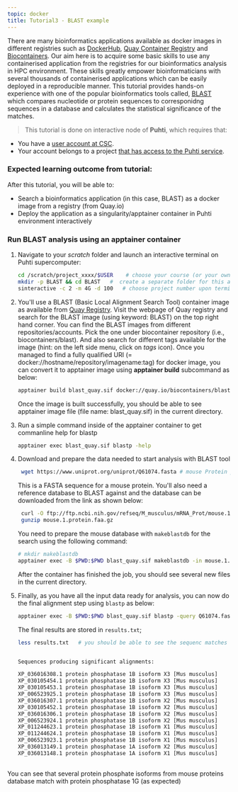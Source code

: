 ```yaml
---
topic: docker
title: Tutorial3 - BLAST example
---
```


There are many bioinformatics applications available as docker images in  different registries such as [DockerHub](https://hub.docker.com), [Quay Container Registry](https://quay.io) and [Biocontainers](https://biocontainers.pro). Our aim here is to acquire some basic skills to use any containerised application from the registries for our bioinformatics analysis in HPC environment.  These skills greatly empower bioinformaticians with several thousands of containerised applications which can be easily deployed in a reproducible manner. This tutorial provides hands-on experience with one of the popular bioinformatics tools called, [BLAST](https://blast.ncbi.nlm.nih.gov/Blast.cgi) which compares nucleotide or protein sequences to corresponidng sequences in a database and calculates the statistical significance of the matches.

> This tutorial is done on interactive node of **Puhti**, which requires that:
- You have a [user account at CSC](https://docs.csc.fi/accounts/how-to-create-new-user-account/).
- Your account belongs to a project [that has access to the Puhti service](https://docs.csc.fi/accounts/how-to-add-service-access-for-project/).


### Expected learning outcome from tutorial:
After this tutorial, you will be able to: 
- Search a bioinformatics application (in this case, BLAST) as a docker image from a registry (from Quay.io)
- Deploy the application as a singularity/apptainer container in Puhti environment interactively


### Run BLAST analysis using an apptainer container

1. Navigate to your *scratch* folder and launch an interactive terminal on Puhti supercomputer:

   ```bash 
   cd /scratch/project_xxxx/$USER    # choose your course (or your own) project 
   mkdir -p BLAST && cd BLAST   #  create a separate folder for this analysis
   sinteractive -c 2 -m 4G -d 100   # choose project number upon terminal prompt
   ``` 
2. You'll use a BLAST (Basic Local Alignment Search Tool) container image as available from [Quay Registry](https://quay.io). Visit the webpage of Quay registry 
   and search for the BLAST image (using keyword: BLAST) on the top right hand corner. You can find the BLAST images from different repositories/accounts. Pick the 
   one under biocontainer repository (i.e., biocontainers/blast). And also search for different tags available for the image (hint: on the left side menu, click on
   *tags* icon). Once you managed to find a fully qualified URI (= docker://hostname/repository/imagename:tag) for docker image, you can convert it to apptainer
   image using **apptainer build** subcommand as below:
    
   ```bash
   apptainer build blast_quay.sif docker://quay.io/biocontainers/blast:2.12.0--pl5262h3289130_0
   ```
   Once the image is built successfully, you should be able to see apptainer image file (file name: blast_quay.sif) in the current directory.

3. Run a simple command inside of the apptainer container to get commanline help for blastp  
   ```bash
   apptainer exec blast_quay.sif blastp -help
   ```

4. Download and prepare the data needed to start analysis with BLAST tool

   ```bash
    wget https://www.uniprot.org/uniprot/Q61074.fasta # mouse Protein phosphatase 1G
    ```
   This is a FASTA sequence for a mouse protein.  You'll also need a reference database to BLAST against and the database can be downloaded from the link as shown
   below:

   ```bash
    curl -O ftp://ftp.ncbi.nih.gov/refseq/M_musculus/mRNA_Prot/mouse.1.protein.faa.gz
    gunzip mouse.1.protein.faa.gz
    ```
    You need to prepare the mouse database with `makeblastdb` for the search using the following command:

    ```bash
    # mkdir makeblastdb
    apptainer exec -B $PWD:$PWD blast_quay.sif makeblastdb -in mouse.1.protein.faa -dbtype prot
    ```  
    After the container has finished the job, you should see several new files in the current directory.
    
5. Finally, as you have all the input data ready for analysis, you can now do the final alignment step using `blastp` as below:

   ```bash
   apptainer exec -B $PWD:$PWD blast_quay.sif blastp -query Q61074.fasta -db mouse.1.protein.faa -out results.txt
   ```
   The final results are stored in `results.txt`;

   ```bash
   less results.txt   # you should be able to see the sequenc matches the isoforms of phosphatases in mouse database as the best hits in this blast search
   ```

   ```bash
   
   Sequences producing significant alignments:                          (Bits)  Value

   XP_036016308.1 protein phosphatase 1B isoform X3 [Mus musculus]       129     3e-32
   XP_030105454.1 protein phosphatase 1B isoform X3 [Mus musculus]       129     3e-32
   XP_030105453.1 protein phosphatase 1B isoform X3 [Mus musculus]       129     3e-32
   XP_006523925.1 protein phosphatase 1B isoform X3 [Mus musculus]       129     3e-32
   XP_036016307.1 protein phosphatase 1B isoform X2 [Mus musculus]       129     4e-32
   XP_030105452.1 protein phosphatase 1B isoform X2 [Mus musculus]       129     4e-32
   XP_036016306.1 protein phosphatase 1B isoform X2 [Mus musculus]       129     4e-32
   XP_006523924.1 protein phosphatase 1B isoform X2 [Mus musculus]       129     4e-32
   XP_011244623.1 protein phosphatase 1B isoform X1 [Mus musculus]       130     4e-32
   XP_011244624.1 protein phosphatase 1B isoform X1 [Mus musculus]       130     4e-32
   XP_006523923.1 protein phosphatase 1B isoform X1 [Mus musculus]       130     4e-32
   XP_036013149.1 protein phosphatase 1A isoform X2 [Mus musculus]       128     6e-32
   XP_036013148.1 protein phosphatase 1A isoform X1 [Mus musculus]       127     3e-31
  
    ```
  
  You can see that several protein phosphate isoforms from mouse proteins database match with protein phosphatase 1G (as expected)




